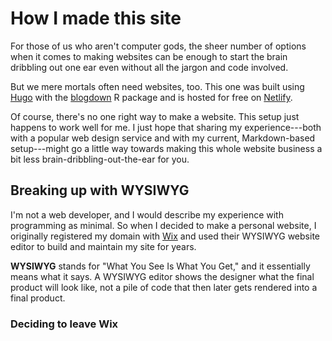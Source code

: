 # How I  made this site


<!--more-->

For those of us who aren't computer gods, the sheer number of options when it comes to making websites can be enough to start the brain dribbling out one ear even without all the jargon and code involved.

But we mere mortals often need websites, too. This one was built using [Hugo](https://gohugo.io/) with the [blogdown](https://blogdown-demo.rbind.io/) R package and is hosted for free on [Netlify](https://www.netlify.com/). 

Of course, there's no one right way to make a website. This setup just happens to work well for me. I just hope that sharing my experience---both with a popular web design service and with my current, Markdown-based setup---might go a little way towards making this whole website business a bit less brain-dribbling-out-the-ear for you.

## Breaking up with WYSIWYG 
I'm not a web developer, and I would describe my experience with programming as minimal. So when I decided to make a personal website, I originally registered my domain with [Wix](www.wix.com) and used their WYSIWYG website editor to build and maintain my site for years. 

**WYSIWYG** stands for "What You See Is What You Get," and it essentially means what it says. A WYSIWYG editor shows the designer what the final product will look like, not a pile of code that then later gets rendered into a final product. 

### Deciding to leave Wix



